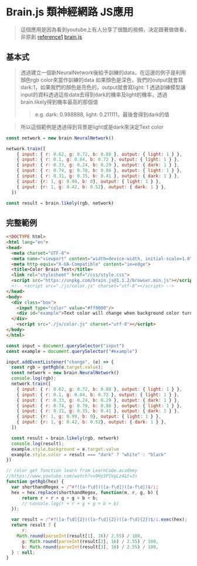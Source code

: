 # Brain.js 類神經網路 JS應用
> 這個應用是因為看到youtube上有人分享了很酷的視頻，決定跟著做做看，非原創
> [reference1](https://www.youtube.com/watch?v=9Hz3P1VgLz4&t=3s)
> [brain.js](https://github.com/BrainJS/brain.js)

## 基本式
> 透過建立一個新NeuralNetwork後給予訓練的data，在這邊的例子是利用顏色rgb color來當作訓練的data
> 如果顏色是深色，我們的output就會寫dark:1，如果我們的顏色是亮色的，output就會寫light: 1
> 透過訓練模型讓input的資料透過這些data去得到dark的機率及light的機率，透過brain.likely得到機率最高的那個值
>> e.g. dark: 0.988888, light: 0.211111，最後會得到dark的值

> 所以這個範例是透過得到背景是light或是dark來決定Text color

```js
const network = new brain.NeuralNetwork()

network.train([
    { input: { r: 0.62, g: 0.72, b: 0.88 }, output: { light: 1 } },
    { input: { r: 0.1, g: 0.84, b: 0.72 }, output: { light: 1 } },
    { input: { r: 0.33, g: 0.24, b: 0.29 }, output: { dark: 1 } },
    { input: { r: 0.74, g: 0.78, b: 0.86 }, output: { light: 1 } },
    { input: { r: 0.31, g: 0.35, b: 0.41 }, output: { dark: 1 } },
    { input: {r: 1, g: 0.99, b: 0}, output: { light: 1 } },
    { input: {r: 1, g: 0.42, b: 0.52}, output: { dark: 1 } },
  ])

const result = brain.likely(rgb, network)

```

## 完整範例
``` html
<!DOCTYPE html>
<html lang="en">
<head>
  <meta charset="UTF-8">
  <meta name="viewport" content="width=device-width, initial-scale=1.0">
  <meta http-equiv="X-UA-Compatible" content="ie=edge">
  <title>Color Brain Test</title>
  <link rel="stylesheet" href="/css/style.css">
  <script src="https://unpkg.com/brain.js@1.1.2/browser.min.js"></script>
  <!-- <script src="./js/color.js" charset="utf-8"></script> -->
</head>
<body>
  <div class="box">
    <input type="color" value="#ff0000"/>
    <div id="example">Text color will change when background color turn bright</div>
  </div>
    <script src="./js/color.js" charset="utf-8"></script>
</body>
</html>
```
``` js
const input = document.querySelector("input")
const example = document.querySelector("#example")

input.addEventListener("change", (e) => {
  const rgb = getRgb(e.target.value);
  const network = new brain.NeuralNetwork()
  console.log(rgb);
  network.train([
    { input: { r: 0.62, g: 0.72, b: 0.88 }, output: { light: 1 } },
    { input: { r: 0.1, g: 0.84, b: 0.72 }, output: { light: 1 } },
    { input: { r: 0.33, g: 0.24, b: 0.29 }, output: { dark: 1 } },
    { input: { r: 0.74, g: 0.78, b: 0.86 }, output: { light: 1 } },
    { input: { r: 0.31, g: 0.35, b: 0.41 }, output: { dark: 1 } },
    { input: {r: 1, g: 0.99, b: 0}, output: { light: 1 } },
    { input: {r: 1, g: 0.42, b: 0.52}, output: { dark: 1 } },
  ])

  const result = brain.likely(rgb, network)
  console.log(result);
  example.style.background = e.target.value
  example.style.color = result === "dark" ? "white" : "black"
})

// color get function learn from LearnCode.academy
//https://www.youtube.com/watch?v=9Hz3P1VgLz4&t=3s
function getRgb(hex) {
  var shorthandRegex = /^#?([a-f\d])([a-f\d])([a-f\d])$/i;
  hex = hex.replace(shorthandRegex, function(m, r, g, b) {
      return r + r + g + g + b + b;
      // console.log(r + r + g + g + b + b)
  });

  var result = /^#?([a-f\d]{2})([a-f\d]{2})([a-f\d]{2})$/i.exec(hex);
  return result ? {
      r:
    Math.round(parseInt(result[1], 16)/ 2.55) / 100,
      g: Math.round(parseInt(result[2], 16) / 2.55) / 100,
      b: Math.round(parseInt(result[3], 16) / 2.55) / 100,
  } : null;
}

```
